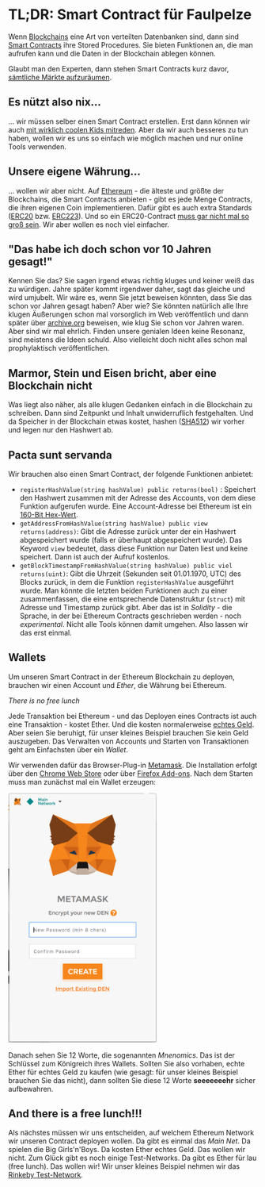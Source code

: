 
# TL;DR: Smart Contract für Faulpelze

Wenn [Blockchains](https://www.theguardian.com/commentisfree/2018/feb/06/blockchain-explained-by-crypto-expert-f-onthemoon) eine Art von verteilten Datenbanken sind, dann sind [Smart Contracts](https://medium.com/@jimmysong/the-truth-about-smart-contracts-ae825271811f) ihre Stored Procedures. Sie bieten Funktionen an, die man aufrufen kann und die Daten in der Blockchain ablegen können.

Glaubt man den Experten, dann stehen Smart Contracts kurz davor, [sämtliche Märkte aufzuräumen](https://enterprisersproject.com/article/2018/7/blockchain-action-5-interesting-examples).

## Es nützt also nix...
... wir müssen selber einen Smart Contract erstellen. Erst dann können wir auch [mit wirklich coolen Kids mitreden](https://cointrends.top/news/view/the-new-erc223-token-standard). Aber da wir auch besseres zu tun haben, wollen wir es uns so einfach wie möglich machen und nur online Tools verwenden.

## Unsere eigene Währung...
... wollen wir aber nicht. Auf [Ethereum](https://www.ethereum.org/) - die älteste und größte der Blockchains, die Smart Contracts anbieten - gibt es jede Menge Contracts, die ihren eigenen Coin implementieren. Dafür gibt es auch extra Standards ([ERC20](https://en.wikipedia.org/wiki/ERC20) bzw. [ERC223](https://cointrends.top/news/view/the-new-erc223-token-standard)). Und so ein ERC20-Contract [muss gar nicht mal so groß sein](https://github.com/bitfwdcommunity/Issue-your-own-ERC20-token/blob/master/contracts/erc20_tutorial.sol).
Wir aber wollen es noch viel einfacher.

## "Das habe ich doch schon vor 10 Jahren gesagt!"
Kennen Sie das? Sie sagen irgend etwas richtig kluges und keiner weiß das zu würdigen. Jahre später kommt irgendwer daher, sagt das gleiche und wird umjubelt.
Wir wäre es, wenn Sie jetzt beweisen könnten, dass Sie das schon vor Jahren gesagt haben?
Aber wie? 
Sie könnten natürlich alle Ihre klugen Äußerungen schon mal vorsorglich im Web veröffentlich und dann später über [archive.org](https://archive.org/) beweisen, wie klug Sie schon vor Jahren waren.
Aber sind wir mal ehrlich. Finden unsere genialen Ideen keine Resonanz, sind meistens die Ideen schuld. 
Also vielleicht doch nicht alles schon mal prophylaktisch veröffentlichen.
 
 ## Marmor, Stein und Eisen bricht, aber eine Blockchain nicht
 Was liegt also näher, als alle klugen Gedanken einfach in die Blockchain zu schreiben. Dann sind Zeitpunkt und Inhalt unwiderruflich festgehalten.
 Und da Speicher in der Blockchain etwas kostet, hashen ([SHA512](https://abunchofutils.com/u/computing/sha512-hash-calculator/)) wir vorher und legen nur den Hashwert ab.

## Pacta sunt servanda
Wir brauchen also einen Smart Contract, der folgende Funktionen anbietet:

 - `registerHashValue(string hashValue) public returns(bool)` : Speichert den Hashwert zusammen mit der Adresse des Accounts, von dem diese Funktion aufgerufen wurde. Eine Account-Adresse bei Ethereum ist ein [160-Bit Hex-Wert](https://theethereum.wiki/w/index.php/Accounts,_Addresses,_Public_And_Private_Keys,_And_Tokens#Account_or_Address).
 - `getAddressFromHashValue(string hashValue) public view returns(address)`: Gibt die Adresse zurück unter der ein Hashwert abgespeichert wurde (falls er überhaupt abgespeichert wurde). Das Keyword `view` bedeutet, dass diese Funktion nur Daten liest und keine speichert. Dann ist auch der Aufruf kostenlos.
 - `getBlockTimestampFromHashValue(string hashValue) public viel returns(uint)`: Gibt die Uhrzeit (Sekunden seit 01.01.1970, UTC) des Blocks zurück, in dem die Funktion `registerHashValue` ausgeführt wurde.
Man könnte die letzten beiden Funktionen auch zu einer zusammenfassen, die eine entsprechende Datenstruktur (`struct`) mit Adresse und Timestamp zurück gibt. Aber das ist in *Solidity* - die Sprache, in der bei Ethereum Contracts geschrieben werden - noch *experimental*. Nicht alle Tools können damit umgehen. Also lassen wir das erst einmal.

## Wallets
Um unseren Smart Contract in der Ethereum Blockchain zu deployen, brauchen wir einen Account und *Ether*, die Währung bei Ethereum. 

*There is no free lunch*

Jede Transaktion bei Ethereum - und das Deployen eines Contracts ist auch eine Transaktion - kostet Ether. Und die kosten normalerweise [echtes Geld](https://www.coindesk.com/ethereum-price/). Aber seien Sie beruhigt, für unser kleines Beispiel brauchen Sie kein Geld auszugeben.
Das Verwalten von Accounts und Starten von Transaktionen geht am Einfachsten über ein *Wallet*.

Wir verwenden dafür das Browser-Plug-in [Metamask](https://metamask.io/).
Die Installation erfolgt über den [Chrome Web Store](https://chrome.google.com/webstore/search/metamask) oder über [Firefox Add-ons](https://addons.mozilla.org/firefox/search/?q=metamask).
Nach dem Starten muss man zunächst mal ein Wallet erzeugen:

<img src="https://raw.githubusercontent.com/owidder/blog/ib20180728-01/iterablog/images/metamask-sign-in.png" alt="Wallet erzeugen" width="300px"/>

Danach sehen Sie 12 Worte, die sogenannten *Mnenomics*. Das ist der Schlüssel zum Königreich ihres Wallets. Sollten Sie also vorhaben, echte Ether für echtes Geld zu kaufen (wie gesagt: für unser kleines Beispiel brauchen Sie das nicht), dann sollten Sie diese 12 Worte **seeeeeeehr** sicher aufbewahren.

## And there is a free lunch!!!
Als nächstes müssen wir uns entscheiden, auf welchem Ethereum Network wir unseren Contract deployen wollen. 
Da gibt es einmal das *Main Net*. Da spielen die Big Girls'n'Boys. Da kosten Ether echtes Geld. Das wollen wir nicht.
Zum Glück gibt es noch einige Test-Networks. Da gibt es Ether für lau (free lunch). Das wollen wir!
Wir unser kleines Beispiel nehmen wir das [Rinkeby Test-Network](https://www.rinkeby.io).


<!--stackedit_data:
eyJoaXN0b3J5IjpbMTQ5ODI4ODQ1MywxMTg2NTEyMzcxXX0=
-->